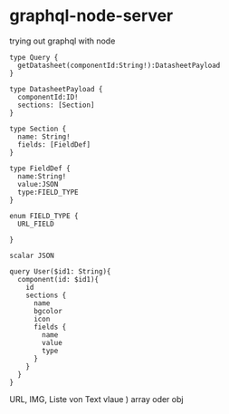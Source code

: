 # graphql-node-server
trying out graphql with node


```gqlschema
type Query {
  getDatasheet(componentId:String!):DatasheetPayload
}

type DatasheetPayload {
  componentId:ID!
  sections: [Section]
}

type Section {
  name: String!
  fields: [FieldDef]
}

type FieldDef {
  name:String!
  value:JSON
  type:FIELD_TYPE
}

enum FIELD_TYPE {
  URL_FIELD

}

scalar JSON
```

```gql
query User($id1: String){
  component(id: $id1){
    id
    sections {
      name
      bgcolor
      icon
      fields {
        name
        value
        type
      }
    }
  }
}
```

URL, IMG, Liste von Text
vlaue ) array oder obj
